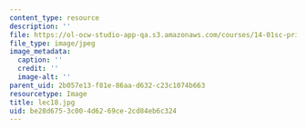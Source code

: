 ```yaml
---
content_type: resource
description: ''
file: https://ol-ocw-studio-app-qa.s3.amazonaws.com/courses/14-01sc-principles-of-microeconomics-fall-2011/be28d6753c004d6269ce2cd84eb6c324_lec18.jpg
file_type: image/jpeg
image_metadata:
  caption: ''
  credit: ''
  image-alt: ''
parent_uid: 2b057e13-f81e-86aa-d632-c23c1074b663
resourcetype: Image
title: lec18.jpg
uid: be28d675-3c00-4d62-69ce-2cd84eb6c324
---
```

